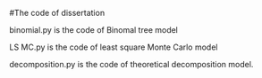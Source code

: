 #The code of dissertation

binomial.py is the code of Binomal tree model

LS MC.py is the code of least square Monte Carlo model

decomposition.py is the code of theoretical decomposition model.
